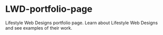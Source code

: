 # LWD-portfolio-page
Lifestyle Web Designs portfolio page. Learn about Lifestyle Web Designs and see examples of their work.
